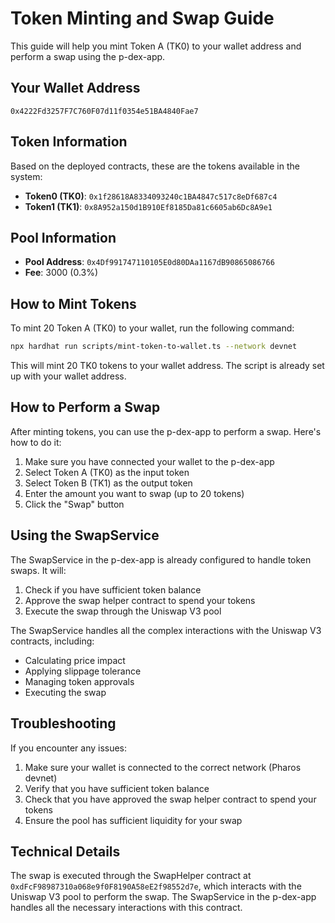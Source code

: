 # Token Minting and Swap Guide

This guide will help you mint Token A (TK0) to your wallet address and perform a swap using the p-dex-app.

## Your Wallet Address

```
0x4222Fd3257F7C760F07d11f0354e51BA4840Fae7
```

## Token Information

Based on the deployed contracts, these are the tokens available in the system:

- **Token0 (TK0)**: `0x1f28618A8334093240c1BA4847c517c8eDf687c4`
- **Token1 (TK1)**: `0x8A952a150d1B910Ef8185Da81c6605ab6Dc8A9e1`

## Pool Information

- **Pool Address**: `0x4Df991747110105E0d80DAa1167dB90865086766`
- **Fee**: 3000 (0.3%)

## How to Mint Tokens

To mint 20 Token A (TK0) to your wallet, run the following command:

```bash
npx hardhat run scripts/mint-token-to-wallet.ts --network devnet
```

This will mint 20 TK0 tokens to your wallet address. The script is already set up with your wallet address.

## How to Perform a Swap

After minting tokens, you can use the p-dex-app to perform a swap. Here's how to do it:

1. Make sure you have connected your wallet to the p-dex-app
2. Select Token A (TK0) as the input token
3. Select Token B (TK1) as the output token
4. Enter the amount you want to swap (up to 20 tokens)
5. Click the "Swap" button

## Using the SwapService

The SwapService in the p-dex-app is already configured to handle token swaps. It will:

1. Check if you have sufficient token balance
2. Approve the swap helper contract to spend your tokens
3. Execute the swap through the Uniswap V3 pool

The SwapService handles all the complex interactions with the Uniswap V3 contracts, including:
- Calculating price impact
- Applying slippage tolerance
- Managing token approvals
- Executing the swap

## Troubleshooting

If you encounter any issues:

1. Make sure your wallet is connected to the correct network (Pharos devnet)
2. Verify that you have sufficient token balance
3. Check that you have approved the swap helper contract to spend your tokens
4. Ensure the pool has sufficient liquidity for your swap

## Technical Details

The swap is executed through the SwapHelper contract at `0xdFcF98987310a068e9f0F8190A58eE2f98552d7e`, which interacts with the Uniswap V3 pool to perform the swap. The SwapService in the p-dex-app handles all the necessary interactions with this contract.